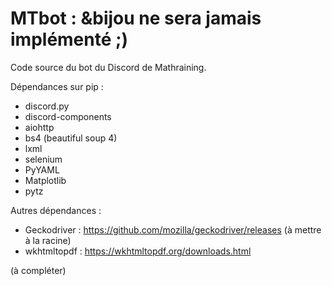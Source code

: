 # MTbot : &bijou ne sera jamais implémenté ;)

Code source du bot du Discord de Mathraining.

Dépendances sur pip :
 - discord.py
 - discord-components
 - aiohttp
 - bs4 (beautiful soup 4)
 - lxml
 - selenium
 - PyYAML
 - Matplotlib
 - pytz

Autres dépendances :
 - Geckodriver : https://github.com/mozilla/geckodriver/releases (à mettre à la racine)
 - wkhtmltopdf : https://wkhtmltopdf.org/downloads.html

(à compléter)
